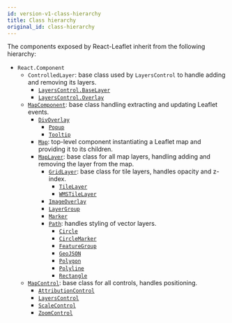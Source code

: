 ```yaml
---
id: version-v1-class-hierarchy
title: Class hierarchy
original_id: class-hierarchy
---
```


The components exposed by React-Leaflet inherit from the following hierarchy:

* `React.Component`
  * `ControlledLayer`: base class used by `LayersControl` to handle adding and
    removing its layers.
    * [`LayersControl.BaseLayer`](components.md#layerscontrolbaselayer)
    * [`LayersControl.Overlay`](components.md#layerscontroloverlay)
  * [`MapComponent`](components.md#mapcomponent): base class handling extracting
    and updating Leaflet events.
    * [`DivOverlay`](components.md#divoverlay)
      * [`Popup`](components.md#popup)
      * [`Tooltip`](components.md#tooltip)
    * [`Map`](components.md#map): top-level component instantiating a Leaflet
      map and providing it to its children.
    * [`MapLayer`](components.md#maplayer): base class for all map layers,
      handling adding and removing the layer from the map.
      * [`GridLayer`](components.md#gridlayer): base class for tile layers,
        handles opacity and z-index.
        * [`TileLayer`](components.md#tilelayer)
        * [`WMSTileLayer`](components.md#wmstilelayer)
      * [`ImageOverlay`](components.md#imageoverlay)
      * [`LayerGroup`](components.md#layergroup)
      * [`Marker`](components.md#marker)
      * [`Path`](components.md#path): handles styling of vector layers.
        * [`Circle`](components.md#circle)
        * [`CircleMarker`](components.md#circlemarker)
        * [`FeatureGroup`](components.md#featuregroup)
        * [`GeoJSON`](components.md#geojson)
        * [`Polygon`](components.md#polygon)
        * [`Polyline`](components.md#polyline)
        * [`Rectangle`](components.md#rectangle)
  * [`MapControl`](components.md#mapcontrol): base class for all controls,
    handles positioning.
    * [`AttributionControl`](components.md#attributioncontrol)
    * [`LayersControl`](components.md#layerscontrol)
    * [`ScaleControl`](components.md#scalecontrol)
    * [`ZoomControl`](components.md#zoomcontrol)
